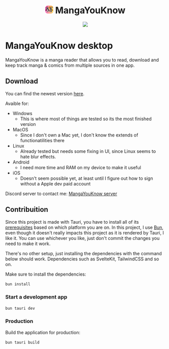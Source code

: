 <div align="center" style="flex: auto">
<H1>
<img height="25px" style="border-radius: 10%" src="/static/icon.png" />
MangaYouKnow</H1>

<img height="450px" src="/docs/assets/demo.gif" />

</div>

# MangaYouKnow desktop

MangaYouKnow is a manga reader that allows you to read, download and keep track manga & comics from multiple sources in one app.

## Download

You can find the newest version [here](https://github.com/manga-you-know/desktop/releases/latest/).

Avaible for:

- Windows
  - This is where most of things are tested so its the most finished version 
- MacOS
  - Since I don't own a Mac yet, I don't know the extends of functionatilities there
- Linux
  - Already tested but needs some fixing in UI, since Linux seems to hate blur effects.
- Android
  - I need more time and RAM on my device to make it useful
- iOS
  - Doesn't seem possible yet, at least until I figure out how to sign without a Apple dev paid account

Discord server to contact me: [MangaYouKnow server](https://discord.gg/FK37mJtFD4)

## Contribuition

Since this project is made with Tauri, you have to install all of its [prerequisites](https://v2.tauri.app/start/prerequisites/) based on which platform you are on.
In this project, I use [Bun](https://bun.sh/), even though it doesn't really impacts this project as it is rendered by Tauri, I like it.
You can use whichever you like, just don't commit the changes you need to make it work.

There's no other setup, just installing the dependencies with the command below should work.
Dependencies such as SvelteKit, TailwindCSS and so on.


Make sure to install the dependencies:
```bash
bun install
```
### Start a development app

```bash
bun tauri dev
```
### Production

Build the application for production:

```bash
bun tauri build
```
